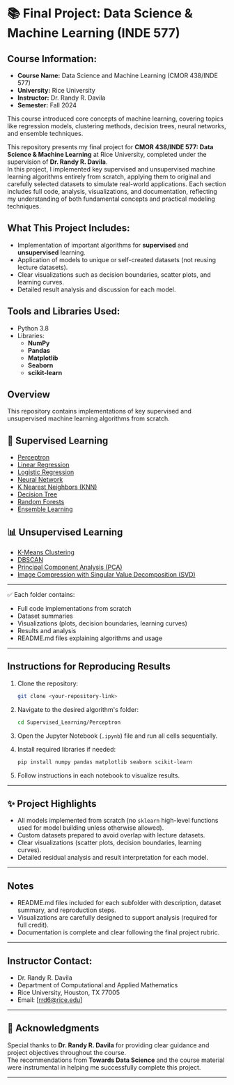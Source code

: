 # 📚 Final Project: Data Science & Machine Learning (INDE 577)

## Course Information:
- **Course Name:** Data Science and Machine Learning (CMOR 438/INDE 577)
- **University:** Rice University
- **Instructor:** Dr. Randy R. Davila  
- **Semester:** Fall 2024

This course introduced core concepts of machine learning, covering topics like regression models, clustering methods, decision trees, neural networks, and ensemble techniques.

This repository presents my final project for **CMOR 438/INDE 577: Data Science & Machine Learning** at Rice University, completed under the supervision of **Dr. Randy R. Davila**.  
In this project, I implemented key supervised and unsupervised machine learning algorithms entirely from scratch, applying them to original and carefully selected datasets to simulate real-world applications.
Each section includes full code, analysis, visualizations, and documentation, reflecting my understanding of both fundamental concepts and practical modeling techniques.

## What This Project Includes:
- Implementation of important algorithms for **supervised** and **unsupervised** learning.
- Application of models to unique or self-created datasets (not reusing lecture datasets).
- Clear visualizations such as decision boundaries, scatter plots, and learning curves.
- Detailed result analysis and discussion for each model.



## Tools and Libraries Used:
- Python 3.8
- Libraries:  
  - **NumPy**  
  - **Pandas**  
  - **Matplotlib**  
  - **Seaborn**  
  - **scikit-learn**

## Overview

This repository contains implementations of key supervised and unsupervised machine learning algorithms from scratch.

## 🧠 Supervised Learning

- [Perceptron](https://github.com/beyzaispiir/ML_Algorithms_From_Scratch/tree/main/Supervised_Learning/Perceptron)
- [Linear Regression](https://github.com/beyzaispiir/ML_Algorithms_From_Scratch/tree/main/Supervised_Learning/Linear%20Regression)
- [Logistic Regression](https://github.com/beyzaispiir/ML_Algorithms_From_Scratch/tree/main/Supervised_Learning/Logistic%20Regression)
- [Neural Network](https://github.com/beyzaispiir/ML_Algorithms_From_Scratch/tree/main/Supervised_Learning/Neural%20Network)
- [K Nearest Neighbors (KNN)](https://github.com/beyzaispiir/ML_Algorithms_From_Scratch/tree/main/Supervised_Learning/KNN)
- [Decision Tree](https://github.com/beyzaispiir/ML_Algorithms_From_Scratch/tree/main/Supervised_Learning/Decision%20Tree)
- [Random Forests](https://github.com/beyzaispiir/ML_Algorithms_From_Scratch/tree/main/Supervised_Learning/Random%20Forests)
- [Ensemble Learning](https://github.com/beyzaispiir/ML_Algorithms_From_Scratch/tree/main/Supervised_Learning/Ensemble%20Learning)

## 📊 Unsupervised Learning

- [K-Means Clustering](https://github.com/beyzaispiir/ML_Algorithms_From_Scratch/tree/main/Unupervised_Learning/K-Means%20Clustering)
- [DBSCAN](https://github.com/beyzaispiir/ML_Algorithms_From_Scratch/tree/main/Unupervised_Learning/DBSCAN)
- [Principal Component Analysis (PCA)](https://github.com/beyzaispiir/ML_Algorithms_From_Scratch/tree/main/Unupervised_Learning/%20Principal%20Component%20Analysis)
- [Image Compression with Singular Value Decomposition (SVD)](https://github.com/beyzaispiir/ML_Algorithms_From_Scratch/tree/main/Unupervised_Learning/Image%20Compression%20with%20the%20Singular%20Value%20Decomposition%20(SVD))

---

✅ Each folder contains:
- Full code implementations from scratch
- Dataset summaries
- Visualizations (plots, decision boundaries, learning curves)
- Results and analysis
- README.md files explaining algorithms and usage

---


## Instructions for Reproducing Results

1. Clone the repository:
    ```bash
    git clone <your-repository-link>
    ```

2. Navigate to the desired algorithm's folder:
    ```bash
    cd Supervised_Learning/Perceptron
    ```

3. Open the Jupyter Notebook (`.ipynb`) file and run all cells sequentially.

4. Install required libraries if needed:
    ```bash
    pip install numpy pandas matplotlib seaborn scikit-learn
    ```

5. Follow instructions in each notebook to visualize results.

---

## ✨ Project Highlights
- All models implemented from scratch (no `sklearn` high-level functions used for model building unless otherwise allowed).
- Custom datasets prepared to avoid overlap with lecture datasets.
- Clear visualizations (scatter plots, decision boundaries, learning curves).
- Detailed residual analysis and result interpretation for each model.

---

## Notes
- README.md files included for each subfolder with description, dataset summary, and reproduction steps.
- Visualizations are carefully designed to support analysis (required for full credit).
- Documentation is complete and clear following the final project rubric.

---
## Instructor Contact:
- Dr. Randy R. Davila
- Department of Computational and Applied Mathematics
- Rice University, Houston, TX 77005
- Email: [rrd6@rice.edu]
---
## 📜 Acknowledgments

Special thanks to **Dr. Randy R. Davila** for providing clear guidance and project objectives throughout the course.  
The recommendations from **Towards Data Science** and the course material were instrumental in helping me successfully complete this project.

---

